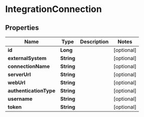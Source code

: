 
# IntegrationConnection

## Properties
Name | Type | Description | Notes
------------ | ------------- | ------------- | -------------
**id** | **Long** |  |  [optional]
**externalSystem** | **String** |  |  [optional]
**connectionName** | **String** |  |  [optional]
**serverUrl** | **String** |  |  [optional]
**webUrl** | **String** |  |  [optional]
**authenticationType** | **String** |  |  [optional]
**username** | **String** |  |  [optional]
**token** | **String** |  |  [optional]



